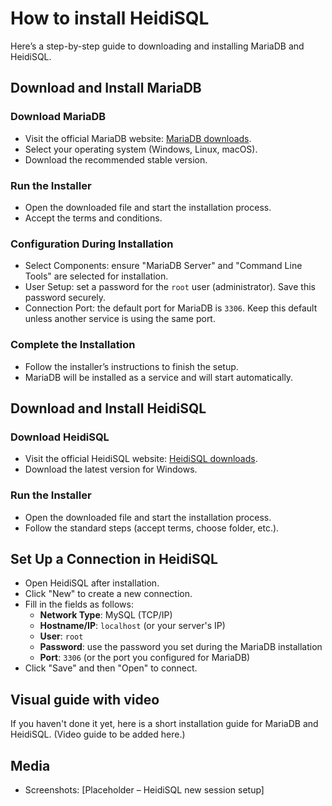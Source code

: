 # How to install HeidiSQL

Here’s a step-by-step guide to downloading and installing MariaDB and HeidiSQL.

## Download and Install MariaDB

### Download MariaDB
- Visit the official MariaDB website: [MariaDB downloads](https://mariadb.org/download/).
- Select your operating system (Windows, Linux, macOS).
- Download the recommended stable version.

### Run the Installer
- Open the downloaded file and start the installation process.
- Accept the terms and conditions.

### Configuration During Installation
- Select Components: ensure "MariaDB Server" and "Command Line Tools" are selected for installation.
- User Setup: set a password for the `root` user (administrator). Save this password securely.
- Connection Port: the default port for MariaDB is `3306`. Keep this default unless another service is using the same port.

### Complete the Installation
- Follow the installer’s instructions to finish the setup.
- MariaDB will be installed as a service and will start automatically.

## Download and Install HeidiSQL

### Download HeidiSQL
- Visit the official HeidiSQL website: [HeidiSQL downloads](https://www.heidisql.com/download.php).
- Download the latest version for Windows.

### Run the Installer
- Open the downloaded file and start the installation process.
- Follow the standard steps (accept terms, choose folder, etc.).

## Set Up a Connection in HeidiSQL
- Open HeidiSQL after installation.
- Click "New" to create a new connection.
- Fill in the fields as follows:
  - **Network Type**: MySQL (TCP/IP)
  - **Hostname/IP**: `localhost` (or your server's IP)
  - **User**: `root`
  - **Password**: use the password you set during the MariaDB installation
  - **Port**: `3306` (or the port you configured for MariaDB)
- Click "Save" and then "Open" to connect.

## Visual guide with video
If you haven't done it yet, here is a short installation guide for MariaDB and HeidiSQL. (Video guide to be added here.)

## Media
- Screenshots: [Placeholder – HeidiSQL new session setup]



